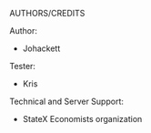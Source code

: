 AUTHORS/CREDITS

Author:
- Johackett

Tester:
- Kris

Technical and Server Support:
- StateX Economists organization
